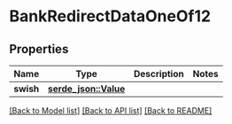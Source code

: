# BankRedirectDataOneOf12

## Properties

Name | Type | Description | Notes
------------ | ------------- | ------------- | -------------
**swish** | [**serde_json::Value**](.md) |  | 

[[Back to Model list]](../README.md#documentation-for-models) [[Back to API list]](../README.md#documentation-for-api-endpoints) [[Back to README]](../README.md)


